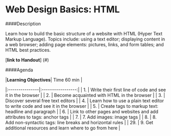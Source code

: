 Web Design Basics: HTML
=================

####Description

Learn how to build the basic structure of a website with HTML (Hyper Text Markup Language). Topics include: using a text editor; displaying content in a web browser; adding page elements: pictures, links, and form tables; and HTML best practices.

[**link to Handout**]
(#)

####Agenda

|**Learning Objectives**| Time 60 min |

|:---------------|:-----------------:|
| 1. | Write their first line of code and see it in the browser |
| 2. | Become acquainted with HTML in the browser |
| 3. | Discover several free text editors |
| 4. | Learn how to use a plain text editor to write code and see it in the browser |
| 5. | Create tags to markup text: headline and paragraph |
| 6. | Link to other pages and websites and add attributes to tags: anchor tags |
| 7. | 7.	Add images: image tags |
| 8. | 8.	Add non-syntactic tags: line breaks and horizontal rules |
| 29. | 9.	Get additional resources and learn where to go from here |
